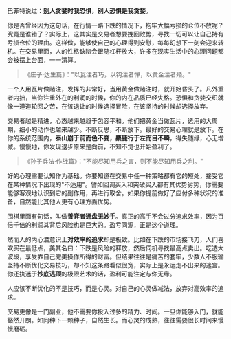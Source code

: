 巴菲特说过：**别人贪婪时我恐惧，别人恐惧是我贪婪**。

你是否曾经因为这句话，在行情一路下跌的情况下，抱牢大幅亏损的仓位不放呢？究竟是谁错了？实际上，这其实是交易者想要挽回败势，寻找一切可以让自己持有亏损仓位的理由。这样做，能够使自己的心理得到安慰，每每幻想下一刻会迎来转机。在交易里面，人的性格缺陷会跟随杠杆放大，许多在现实生活中的心理问题都会被摆上台面，一一清算。

> 《庄子·达生篇》："以瓦注者巧，以钩注者惮，以黄金注者殙。"

一个人用瓦片做赌注，发挥的非常好，当用黄金做赌注时，就开始昏头了。凡外重者内拙，当你注重外在的利润的时候，你的内在品质已经失格。恐惧和贪婪交织就像一道道轮回之苦，在该退让的时候选择冒险，在该坚持的时候却选择放弃。

交易者越是精进，心态越来越趋于包容平和。他们把黄金当做瓦片，选用的大周期，细小的动作也越来越少。不断反思，不断放下。最好的交易心理就是放下。在你的系统范围内，**泰山崩于前而色不变，麋鹿行于左而目不瞬**，得失随缘，心无增减。慢慢地，你发现退步原来是向前，不知不觉也开始盈利了。

> 《孙子兵法·作战篇》："不能尽知用兵之害，则不能尽知用兵之利。"

好的心理需要认知作为基础。你要知道在交易中任一种策略都有它的短处，接受它在某种情况下出现的"不适用"。譬如回调买入和突破买入都有其优势劣势，你需要能够客观地认识到它的副作用，再进行取舍。如果你提前做好了应付多种状况的准备，自然能比其他人更有心理方面优势。

围棋里面有句话，叫做**善弈者通盘无妙手**。真正的高手不会过分追求效率，因为百倍千倍的利润其背后风险也是巨大的。盈亏同源，正是这个道理。

然而人的内心潜意识上**对效率的追求**却是极致。比如在下跌的市场接飞刀，人们喜欢买在最低点，美其名曰：下跌是风险的释放，然后伺机寻找最高点卖出。吃透大波段，享受靠自己完美操作所得的财富。但结果往往是痛苦的套牢，少数人不服输坚持不断优化交易技巧，却不知这条路看似很宽，实际上是永远走不出来的迷宫。你还执迷于**抄底逃顶**的极限艺术的话，盈利可能注定与你无缘。

人应该不断优化的不是技巧，而是心灵。对自己的心灵做减法，放弃对高效率的追求。

交易更像是一门副业，他不需要你投入过多的精力、时间。一旦你能够入门，就能豁然开朗。如同种下一颗种子，自然生长。而心灵的成熟，往往需要很长时间来慢慢磨砺。